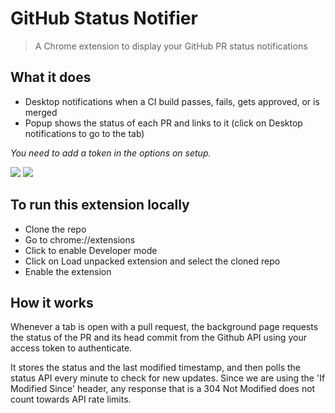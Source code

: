 # GitHub Status Notifier

> A Chrome extension to display your GitHub PR status notifications

## What it does

- Desktop notifications when a CI build passes, fails, gets approved, or is merged
- Popup shows the status of each PR and links to it (click on Desktop notifications to go to the tab)

*You need to add a token in the options on setup.*

![](extensions/assets/notification.png)
![](extensions/assets/ok-status.png)


## To run this extension locally

- Clone the repo
- Go to chrome://extensions
- Click to enable Developer mode
- Click on Load unpacked extension and select the cloned repo
- Enable the extension

## How it works

Whenever a tab is open with a pull request, the background page requests the status of the PR and its head commit from the Github API using your access token to authenticate.

It stores the status and the last modified timestamp, and then polls the status API every minute to check for new updates. Since we are using the 'If Modified Since' header, any response that is a 304 Not Modified does not count towards API rate limits.
